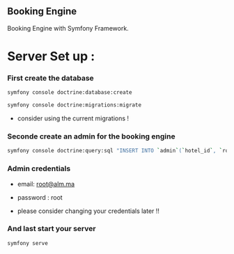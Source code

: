 ## Booking Engine
Booking Engine with Symfony Framework.

# Server Set up :

### First create the database
	
``` bash
symfony console doctrine:database:create
```

``` bash
symfony console doctrine:migrations:migrate
```

  * consider using the current migrations !


### Seconde create an admin for the booking engine	


``` bash
symfony console doctrine:query:sql "INSERT INTO `admin`(`hotel_id`, `roles`, `password`, `email`, `tele`, `cin_or_passport`) VALUES (null,'[\"ROLE_SUPER_ADMIN\"]','$2y$13$WYwGwbb5sIKVcA8QEvP8yO5fb29QN1S.6h2FyVdQf0TOdMx1lpaoK','root@alm.ma',2120000000,'XX0000')"
```

 ###	Admin credentials 
 
  * email: root@alm.ma
  * password : root

  * please consider changing your credentials later !!


### And last start your server

``` bash
symfony serve
```
